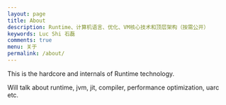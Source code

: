 ```yaml
---
layout: page
title: About
description: Runtime、计算机语言、优化、VM核心技术和顶层架构（按需公开）
keywords: Luc Shi 石磊
comments: true
menu: 关于
permalink: /about/
---
```


This is the hardcore and internals of Runtime technology.

Will talk about runtime, jvm, jit, compiler, performance optimization, uarc etc.

